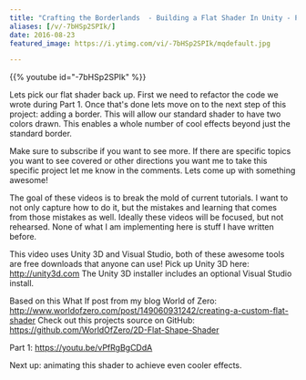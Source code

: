 ```yaml
---
title: "Crafting the Borderlands  - Building a Flat Shader In Unity - Part 2"
aliases: [/v/-7bHSp2SPIk/]
date: 2016-08-23
featured_image: https://i.ytimg.com/vi/-7bHSp2SPIk/mqdefault.jpg

---
```


{{% youtube id="-7bHSp2SPIk" %}}

Lets pick our flat shader back up. First we need to refactor the code we wrote during Part 1. Once that's done lets move on to the next step of this project: adding a border. This will allow our standard shader to have two colors drawn. This enables a whole number of cool effects beyond just the standard border.

Make sure to subscribe if you want to see more. If there are specific topics you want to see covered or other directions you want me to take this specific project let me know in the comments. Lets come up with something awesome!

The goal of these videos is to break the mold of current tutorials. I want to not only capture how to do it, but the mistakes and learning that comes from those mistakes as well. Ideally these videos will be focused, but not rehearsed. None of what I am implementing here is stuff I have written before.

This video uses Unity 3D and Visual Studio, both of these awesome tools are free downloads that anyone can use!
Pick up Unity 3D here: http://unity3d.com
The Unity 3D installer includes an optional Visual Studio install.

Based on this What If post from my blog World of Zero: http://www.worldofzero.com/post/149060931242/creating-a-custom-flat-shader
Check out this projects source on GitHub: https://github.com/WorldOfZero/2D-Flat-Shape-Shader

Part 1: https://youtu.be/vPfRgBgCDdA

Next up: animating this shader to achieve even cooler effects.